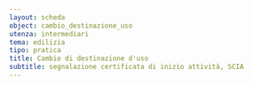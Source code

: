 ```yaml
---
layout: scheda
object: cambio_destinazione_uso
utenza: intermediari
tema: edilizia
tipo: pratica
title: Cambio di destinazione d'uso
subtitle: segnalazione certificata di inizio attività, SCIA
---
```

